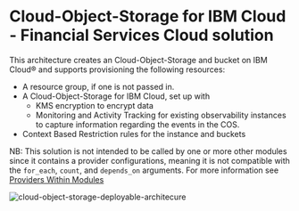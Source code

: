 # Cloud-Object-Storage for IBM Cloud - Financial Services Cloud solution

This architecture creates an Cloud-Object-Storage and bucket on IBM Cloud® and supports provisioning the following resources:

- A resource group, if one is not passed in.
- A Cloud-Object-Storage for IBM Cloud, set up with
    - KMS encryption to encrypt data
    - Monitoring and Activity Tracking for existing observability instances to capture information regarding the events in the COS.
- Context Based Restriction rules for the instance and buckets

NB: This solution is not intended to be called by one or more other modules since it contains a provider configurations, meaning it is not compatible with the `for_each`, `count`, and `depends_on` arguments. For more information see [Providers Within Modules](https://developer.hashicorp.com/terraform/language/modules/develop/providers)

![cloud-object-storage-deployable-architecure](https://github.com/terraform-ibm-modules/terraform-ibm-cos/tree/main/reference-architectures/cloud-object-storage.svg)
